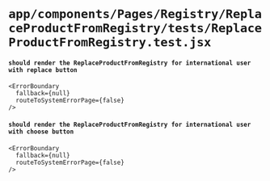 # `app/components/Pages/Registry/ReplaceProductFromRegistry/tests/ReplaceProductFromRegistry.test.jsx`

#### `should render the ReplaceProductFromRegistry for international user with replace button`

```
<ErrorBoundary
  fallback={null}
  routeToSystemErrorPage={false}
/>
```

#### `should render the ReplaceProductFromRegistry for international user with choose button`

```
<ErrorBoundary
  fallback={null}
  routeToSystemErrorPage={false}
/>
```

